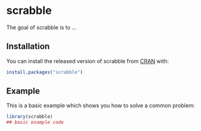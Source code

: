 # scrabble

<!-- badges: start -->
<!-- badges: end -->

The goal of scrabble is to ...

## Installation

You can install the released version of scrabble from [CRAN](https://CRAN.R-project.org) with:

``` r
install.packages("scrabble")
```

## Example

This is a basic example which shows you how to solve a common problem:

``` r
library(scrabble)
## basic example code
```

